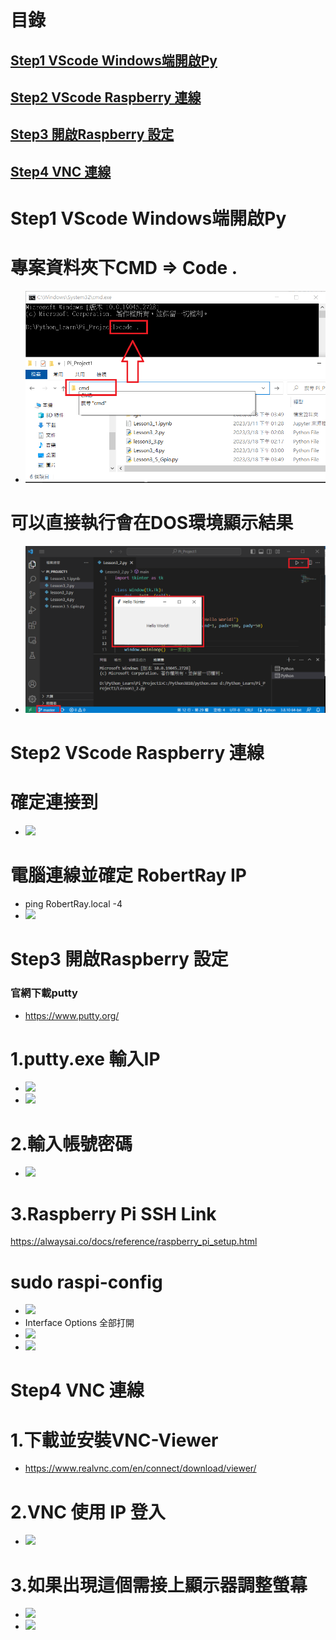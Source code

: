 
# 目錄
## [Step1 VScode Windows端開啟Py](#VScode_Windows)
## [Step2 VScode Raspberry 連線](#VScode_Raspberry)
## [Step3 開啟Raspberry 設定](#putty)
## [Step4 VNC 連線](#VNC_Link)



<a name="VScode_Windows"></a>
# Step1 VScode Windows端開啟Py

# 專案資料夾下CMD => Code . 
- ![](./images/VScode_1.png) 

# 可以直接執行會在DOS環境顯示結果
- ![](./images/VScode_2.png) 



<a name="VScode_Raspberry"></a>
# Step2 VScode Raspberry 連線

# 確定連接到
- ![](./images/RaspberryPi_Link1.PNG) 

# 電腦連線並確定 RobertRay IP
- ping RobertRay.local -4
- ![](./images/RaspberryPi_Link2.PNG) 


<a name="putty"></a>
# Step3 開啟Raspberry 設定

### 官網下載putty
- https://www.putty.org/

# 1.putty.exe 輸入IP
- ![](./images/putty_1.PNG)
- ![](./images/putty_2.PNG)

# 2.輸入帳號密碼
- ![](./images/putty_3.PNG)

# 3.Raspberry Pi SSH Link
https://alwaysai.co/docs/reference/raspberry_pi_setup.html
# sudo raspi-config
- ![](./images/putty_4.PNG)
- Interface Options 全部打開
- ![](./images/putty_5.PNG)
- ![](./images/putty_6.PNG)


<a name="VNC_Link"></a>
# Step4  VNC 連線
# 1.下載並安裝VNC-Viewer
- https://www.realvnc.com/en/connect/download/viewer/

# 2.VNC 使用 IP 登入
- ![](./images/VNC_1.PNG)


# 3.如果出現這個需接上顯示器調整螢幕
- ![](./images/VNC_2.PNG)
- ![](./images/VNC_3.PNG)


